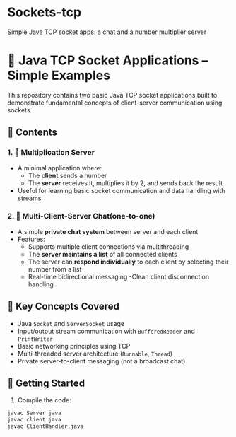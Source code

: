 # Sockets-tcp
Simple Java TCP socket apps: a chat and a number multiplier server
# 🔌 Java TCP Socket Applications – Simple Examples

This repository contains two basic Java TCP socket applications built to demonstrate fundamental concepts of client-server communication using sockets.

## 📁 Contents

### 1. 🧮 Multiplication Server
- A minimal application where:
  - The **client** sends a number
  - The **server** receives it, multiplies it by 2, and sends back the result
- Useful for learning basic socket communication and data handling with streams

### 2. 💬 Multi-Client-Server Chat(one-to-one)
- A simple **private chat system** between server and each client
- Features:
  - Supports multiple client connections via multithreading
  - The **server maintains a list** of all connected clients
   - The server can **respond individually** to each client by selecting their number from a list
  - Real-time bidirectional messaging
  -Clean client disconnection handling

## 🧠 Key Concepts Covered
- Java `Socket` and `ServerSocket` usage
- Input/output stream communication with `BufferedReader` and `PrintWriter`
- Basic networking principles using TCP
- Multi-threaded server architecture (`Runnable`, `Thread`)
- Private server-to-client messaging (not a broadcast chat)

## 🚀 Getting Started

1. Compile the code:
```bash
javac Server.java
javac client.java
javac ClientHandler.java


